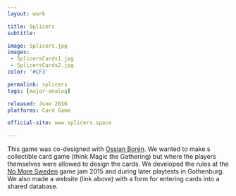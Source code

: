 ```yaml
---
layout: work

title: Splicers
subtitle:

image: Splicers.jpg
images:
 - SplicersCards1.jpg
 - SplicersCards2.jpg
color: '#CF3'

permalink: splicers
tags: [major-analog]

released: June 2016
platforms: Card Game

official-site: www.splicers.space

---
```


This game was co-designed with [Ossian Borén](http://ossianboren.com). We wanted to make s collectible card game (think Magic the Gathering) but where the players themselves were allowed to design the cards. We developed the rules at the [No More Sweden](/no-more-sweden) game jam 2015 and during later playtests in Gothenburg. We also made a website (link above) with a form for entering cards into a shared database.
